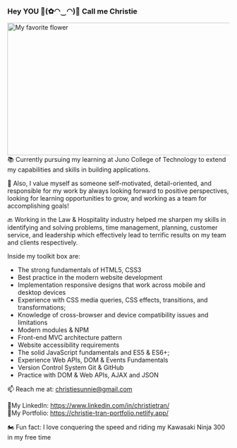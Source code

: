 ### Hey YOU 🔆(✿◠‿◠)🔆 Call me Christie
<img src="https://s3.amazonaws.com/shecodesio-production/uploads/files/000/005/570/original/Untitled.png?1614963312" alt="My favorite flower" width="800" height="300">
📚 Currently pursuing my learning at Juno College of Technology to extend my capabilities and skills in building applications.

💎 Also, I value myself as someone self-motivated, detail-oriented, and responsible for my work by always looking forward to positive perspectives, looking for learning opportunities to grow, and working as a team for accomplishing goals!

🔙 Working in the Law & Hospitality industry helped me sharpen my skills in identifying and solving problems, time management, planning, customer service, and leadership which effectively lead to terrific results on my team and clients respectively.

Inside my toolkit box are:
- The strong fundamentals of HTML5, CSS3
- Best practice in the modern website development
- Implementation responsive designs that work across mobile and desktop devices
- Experience with CSS media queries, CSS effects, transitions, and transformations; 
- Knowledge of cross-browser and device compatibility issues and limitations
- Modern modules & NPM
- Front-end MVC architecture pattern 
- Website accessibility requirements
- The solid JavaScript fundamentals and ES5 & ES6+;
- Experience Web APIs, DOM & Events Fundamentals
- Version Control System Git & GitHub
- Practice with DOM & Web APIs, AJAX and JSON

📫 Reach me at: christiesunnie@gmail.com

🔗My LinkedIn: https://www.linkedin.com/in/christietran/ <br/>
🔗My Portfolio: https://christie-tran-portfolio.netlify.app/

🏍 Fun fact: I love conquering the speed and riding my Kawasaki Ninja 300 in my free time

